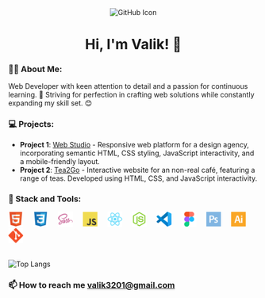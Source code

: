 <div align="center">
  
<picture>
  <source media="(prefers-color-scheme: dark)" srcset="https://upload.wikimedia.org/wikipedia/commons/2/24/Github_logo_svg.svg">
  <source media="(prefers-color-scheme: light)" srcset="https://simpleicons.org/icons/github.svg">
  <img alt="GitHub Icon" src="https://simpleicons.org/icons/github.svg" width="100">
</picture>

  <h1>
    Hi, I'm Valik! 👋
  </h1>
</div>

### 👨‍💻 About Me:
Web Developer with keen attention to detail and a passion for continuous learning. 🚀 Striving for perfection in crafting web solutions while constantly expanding my skill set. 😊

<!-- 🌐 Languages: 
- 🇺🇦 Ukrainian - native 
- 🇵🇱 Polish - advanced
- 🇬🇧 English - intermediate -->

### 💻 Projects:
<!-- TO DO: add projcets later -->
- **Project 1**: [Web Studio](https://valik3201.github.io/WebStudio/) - Responsive web platform for a design agency, incorporating semantic HTML, CSS styling, JavaScript interactivity, and a mobile-friendly layout.
- **Project 2**: [Tea2Go](https://valik3201.github.io/Tea2Go/) - Interactive website for an non-real café, featuring a range of teas. Developed using HTML, CSS, and JavaScript interactivity.


### 🧩 Stack and Tools:
<div align="left">
  <img src="https://github.com/devicons/devicon/blob/master/icons/html5/html5-original.svg" height="30" alt="html logo"  />
  <img width="12" />
  <img src="https://github.com/devicons/devicon/blob/master/icons/css3/css3-original.svg" height="30" alt="css3 logo"  />
  <img width="12" />
  <img src="https://github.com/devicons/devicon/blob/master/icons/sass/sass-original.svg" height="30" alt="sass logo"  />
  <img width="12" />
  <img src="https://github.com/devicons/devicon/blob/master/icons/javascript/javascript-original.svg" height="30" alt="javascript logo"  />
  <img width="12" />
  <img src="https://github.com/devicons/devicon/blob/master/icons/react/react-original.svg" height="30" alt="react logo"  />
  <img width="12" />
  <img src="https://github.com/devicons/devicon/blob/master/icons/nodejs/nodejs-original.svg" height="30" alt="nodejs logo"  />
  <img width="12" />
  <img src="https://github.com/devicons/devicon/blob/master/icons/vscode/vscode-original.svg" height="30" alt="vscode logo"  />
  <img width="12" />
  <img src="https://github.com/devicons/devicon/blob/master/icons/figma/figma-original.svg" height="30" alt="figma logo"  />
  <img width="12" />
  <img src="https://github.com/devicons/devicon/blob/master/icons/photoshop/photoshop-plain.svg" height="30" alt="adobe photoshop logo"  />
  <img width="12" />
  <img src="https://github.com/devicons/devicon/blob/master/icons/illustrator/illustrator-plain.svg" height="30" alt="adobe illustrator logo"  />
  <img width="12" />
  <img src="https://github.com/devicons/devicon/blob/master/icons/git/git-original.svg" height="30" alt="git logo"  />
</div>
<br />

![Top Langs](https://github-readme-stats.vercel.app/api/top-langs/?username=valik3201&layout=compact)
  
<!--  ### GitHub Stats:
![Valik's GitHub Stats](https://github-readme-stats.vercel.app/api?username=Valik3201&show_icons=true&count_private=true&hide_border=true) -->

### 📫 How to reach me valik3201@gmail.com
